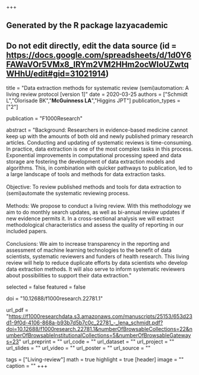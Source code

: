 +++
## Generated by the R package lazyacademic
## Do not edit directly, edit the data source (id = https://docs.google.com/spreadsheets/d/1d0Y6FAWaVOr5VMx8_lRYm2VM2HHm2ocWIoUZwtqWHhU/edit#gid=31021914)

title = "Data extraction methods for systematic review (semi)automation: A living review protocol [version 1]"
date = 2020-03-25
authors = ["Schmidt L","Olorisade BK","**McGuinness LA**","Higgins JPT"]
publication_types = ["2"]

publication = "F1000Research"

abstract = "Background: Researchers in evidence-based medicine cannot keep up with the amounts of both old and newly published primary research articles. Conducting and updating of systematic reviews is time-consuming. In practice, data extraction is one of the most complex tasks in this process. Exponential improvements in computational processing speed and data storage are fostering the development of data extraction models and algorithms. This, in combination with quicker pathways to publication, led to a large landscape of tools and methods for data extraction tasks. <br><br>Objective: To review published methods and tools for data extraction to (semi)automate the systematic reviewing process. <br><br>Methods: We propose to conduct a living review. With this methodology we aim to do monthly search updates, as well as bi-annual review updates if new evidence permits it. In a cross-sectional analysis we will extract methodological characteristics and assess the quality of reporting in our included papers. <br><br>Conclusions: We aim to increase transparency in the reporting and assessment of machine learning technologies to the benefit of data scientists, systematic reviewers and funders of health research. This living review will help to reduce duplicate efforts by data scientists who develop data extraction methods. It will also serve to inform systematic reviewers about possibilities to support their data extraction."

selected = false
featured = false

doi = "10.12688/f1000research.22781.1"

url_pdf = "https://f1000researchdata.s3.amazonaws.com/manuscripts/25153/653d23d1-9f0d-4106-868a-b93b7d5b7c0c_22781_-_lena_schmidt.pdf?doi=10.12688/f1000research.22781.1&numberOfBrowsableCollections=22&numberOfBrowsableInstitutionalCollections=5&numberOfBrowsableGateways=23"
url_preprint = ""
url_code = ""
url_dataset = ""
url_project = ""
url_slides = ""
url_video = ""
url_poster = ""
url_source = ""

tags = ["Living-review"]
math = true
highlight = true
[header]
image = ""
caption = ""
+++
